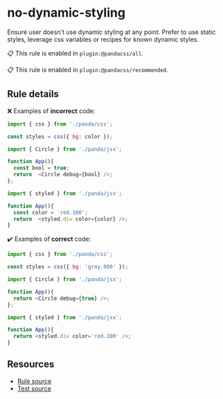 [//]: # (This file is generated by eslint-docgen. Do not edit it directly.)

# no-dynamic-styling

Ensure user doesn't use dynamic styling at any point. 
Prefer to use static styles, leverage css variables or recipes for known dynamic styles.

📋 This rule is enabled in `plugin:@pandacss/all`.

📋 This rule is enabled in `plugin:@pandacss/recommended`.

## Rule details

❌ Examples of **incorrect** code:
```js
import { css } from './panda/css';

const styles = css({ bg: color });

import { Circle } from './panda/jsx';

function App(){
  const bool = true;
  return  <Circle debug={bool} />;
};

import { styled } from './panda/jsx';

function App(){
  const color = 'red.100';
  return  <styled.div color={color} />;
}
```

✔️ Examples of **correct** code:
```js
import { css } from './panda/css';

const styles = css({ bg: 'gray.900' });

import { Circle } from './panda/jsx';

function App(){
  return <Circle debug={true} />;
};

import { styled } from './panda/jsx';

function App(){
  return <styled.div color='red.100' />;
}
```

## Resources

* [Rule source](/plugin/src/rules/no-dynamic-styling.ts)
* [Test source](/tests/no-dynamic-styling.test.ts)
